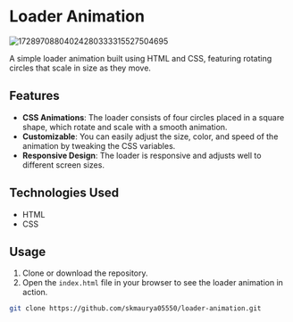 # Loader Animation
![17289708804024280333315527504695](https://github.com/user-attachments/assets/fb99f3f1-3b8f-4e4a-bc05-b0ac687f2738)



A simple loader animation built using HTML and CSS, featuring rotating circles that scale in size as they move.

## Features
- **CSS Animations**: The loader consists of four circles placed in a square shape, which rotate and scale with a smooth animation.
- **Customizable**: You can easily adjust the size, color, and speed of the animation by tweaking the CSS variables.
- **Responsive Design**: The loader is responsive and adjusts well to different screen sizes.

## Technologies Used
- HTML
- CSS

## Usage

1. Clone or download the repository.
2. Open the `index.html` file in your browser to see the loader animation in action.

```bash
git clone https://github.com/skmaurya05550/loader-animation.git















